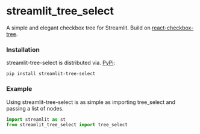 # streamlit_tree_select
A simple and elegant checkbox tree for Streamlit. Build on [react-checkbox-tree](https://github.com/Socvest/streamlit-on-Hover-tabs).


### Installation

streamlit-tree-select is distributed via. [PyPi](https://pypi.org/project/streamlit-tree-select/):

```
pip install streamlit-tree-select
```



### Example
Using streamlit-tree-select is as simple as importing tree_select and passing a list of nodes.
``` python
import streamlit as st
from streamlit_tree_select import tree_select

